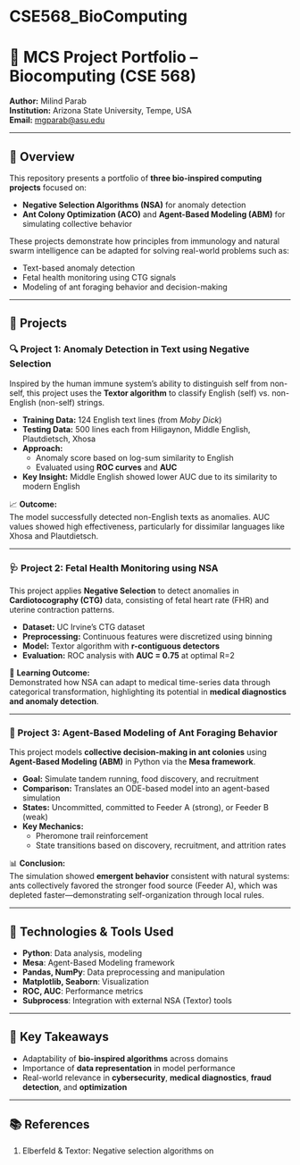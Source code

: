 # CSE568_BioComputing
# 🧬 MCS Project Portfolio – Biocomputing (CSE 568)

**Author:** Milind Parab  
**Institution:** Arizona State University, Tempe, USA  
**Email:** mgparab@asu.edu

---

## 📄 Overview

This repository presents a portfolio of **three bio-inspired computing projects** focused on:

- **Negative Selection Algorithms (NSA)** for anomaly detection
- **Ant Colony Optimization (ACO)** and **Agent-Based Modeling (ABM)** for simulating collective behavior

These projects demonstrate how principles from immunology and natural swarm intelligence can be adapted for solving real-world problems such as:
- Text-based anomaly detection
- Fetal health monitoring using CTG signals
- Modeling of ant foraging behavior and decision-making

---

## 🧪 Projects

### 🔍 Project 1: Anomaly Detection in Text using Negative Selection

Inspired by the human immune system’s ability to distinguish self from non-self, this project uses the **Textor algorithm** to classify English (self) vs. non-English (non-self) strings.

- **Training Data:** 124 English text lines (from *Moby Dick*)
- **Testing Data:** 500 lines each from Hiligaynon, Middle English, Plautdietsch, Xhosa
- **Approach:** 
  - Anomaly score based on log-sum similarity to English
  - Evaluated using **ROC curves** and **AUC**
- **Key Insight:** Middle English showed lower AUC due to its similarity to modern English

📈 **Outcome:**  
The model successfully detected non-English texts as anomalies. AUC values showed high effectiveness, particularly for dissimilar languages like Xhosa and Plautdietsch.

---

### 🩺 Project 2: Fetal Health Monitoring using NSA

This project applies **Negative Selection** to detect anomalies in **Cardiotocography (CTG)** data, consisting of fetal heart rate (FHR) and uterine contraction patterns.

- **Dataset:** UC Irvine’s CTG dataset
- **Preprocessing:** Continuous features were discretized using binning
- **Model:** Textor algorithm with **r-contiguous detectors**
- **Evaluation:** ROC analysis with **AUC = 0.75** at optimal R=2

🧠 **Learning Outcome:**  
Demonstrated how NSA can adapt to medical time-series data through categorical transformation, highlighting its potential in **medical diagnostics and anomaly detection**.

---

### 🐜 Project 3: Agent-Based Modeling of Ant Foraging Behavior

This project models **collective decision-making in ant colonies** using **Agent-Based Modeling (ABM)** in Python via the **Mesa framework**.

- **Goal:** Simulate tandem running, food discovery, and recruitment
- **Comparison:** Translates an ODE-based model into an agent-based simulation
- **States:** Uncommitted, committed to Feeder A (strong), or Feeder B (weak)
- **Key Mechanics:**
  - Pheromone trail reinforcement
  - State transitions based on discovery, recruitment, and attrition rates

📊 **Conclusion:**  
The simulation showed **emergent behavior** consistent with natural systems: ants collectively favored the stronger food source (Feeder A), which was depleted faster—demonstrating self-organization through local rules.

---

## 🔧 Technologies & Tools Used

- **Python**: Data analysis, modeling
- **Mesa**: Agent-Based Modeling framework
- **Pandas, NumPy**: Data preprocessing and manipulation
- **Matplotlib, Seaborn**: Visualization
- **ROC, AUC**: Performance metrics
- **Subprocess**: Integration with external NSA (Textor) tools

---

## 🧠 Key Takeaways

- Adaptability of **bio-inspired algorithms** across domains
- Importance of **data representation** in model performance
- Real-world relevance in **cybersecurity**, **medical diagnostics**, **fraud detection**, and **optimization**

---

## 📚 References

1. Elberfeld & Textor: Negative selection algorithms on
